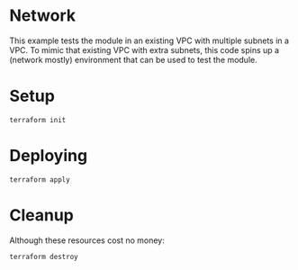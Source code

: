 # Network

This example tests the module in an existing VPC with multiple subnets in a VPC. To mimic that existing VPC with extra subnets, this code spins up a (network mostly) environment that can be used to test the module.

# Setup

```shell
terraform init
```

# Deploying

```shell
terraform apply
```

# Cleanup

Although these resources cost no money:

```shell
terraform destroy
```
